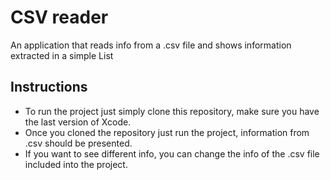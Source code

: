 # CSV reader

An application that reads info from a .csv file and shows information extracted in a simple List

## Instructions
- To run the project just simply clone this repository, make sure you have the last version of Xcode.
- Once you cloned the repository just run the project, information from .csv should be presented.
- If you want to see different info, you can change the info of the .csv file included into the project.
